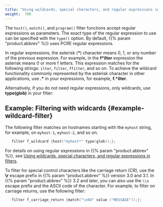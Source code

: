 ```yaml
---
title: "Using wildcards, special characters, and regular expressions in filters"
weight:  700
---
```

<!-- DISCLAIMER: This file is based on the syslog-ng Open Source Edition documentation https://github.com/balabit/syslog-ng-ose-guides/commit/2f4a52ee61d1ea9ad27cb4f3168b95408fddfdf2 and is used under the terms of The syslog-ng Open Source Edition Documentation License. The file has been modified by Axoflow. -->

The `host()`, `match()`, and `program()` filter functions accept regular expressions as parameters. The exact type of the regular expression to use can be specified with the `type()` option. By default, {{% param "product.abbrev" %}} uses PCRE regular expressions.

In regular expressions, the asterisk (**\***) character means 0, 1, or any number of the previous expression. For example, in the **f\*ilter** expression the asterisk means 0 or more f letters. This expression matches for the following strings: `ilter`, `filter`, `ffilter`, and so on. To achieve the wildcard functionality commonly represented by the asterisk character in other applications, use **.\*** in your expressions, for example, **f.\*ilter**.

Alternatively, if you do not need regular expressions, only wildcards, use **type(glob)** in your filter:


## Example: Filtering with widcards {#example-wildcard-filter}

The following filter matches on hostnames starting with the `myhost` string, for example, on `myhost-1`, `myhost-2`, and so on.

```c
   filter f_wildcard {host("myhost*" type(glob));};
```


For details on using regular expressions in {{% param "product.abbrev" %}}, see [Using wildcards, special characters, and regular expressions in filters](#).

To filter for special control characters like the carriage return (CR), use the **\\r** escape prefix in {{% param "product.abbrev" %}} version 3.0 and 3.1. In {{% param "product.abbrev" %}} 3.2 and later, you can also use the `\\x` escape prefix and the ASCII code of the character. For example, to filter on carriage returns, use the following filter:

```c
   filter f_carriage_return {match("\x0d" value ("MESSAGE"));};
```
